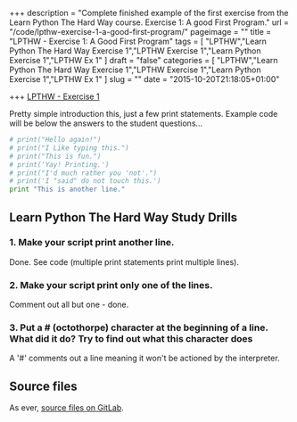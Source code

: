 +++
description = "Complete finished example of the first exercise from the Learn Python The Hard Way course. Exercise 1: A good First Program."
url = "/code/lpthw-exercise-1-a-good-first-program/"
pageimage = ""
title = "LPTHW - Exercise 1: A Good First Program"
tags = [
  "LPTHW","Learn Python The Hard Way Exercise 1","LPTHW Exercise 1","Learn Python Exercise 1","LPTHW Ex 1"
]
draft = "false"
categories = [
  "LPTHW","Learn Python The Hard Way Exercise 1","LPTHW Exercise 1","Learn Python Exercise 1","LPTHW Ex 1"
]
slug = ""
date = "2015-10-20T21:18:05+01:00"

+++
[LPTHW - Exercise 1](http://learnpythonthehardway.org/book/ex1.html)

Pretty simple introduction this, just a few print statements. Example code will be below the answers to the student questions...

```python
# print("Hello again!")
# print("I Like typing this.")
# print("This is fun.")
# print('Yay! Printing.')
# print("I'd much rather you 'not'.")
# print('I "said" do not touch this.')
print "This is another line."
```
## Learn Python The Hard Way Study Drills

### 1. Make your script print another line.

Done. See code (multiple print statements print multiple lines).

### 2. Make your script print only one of the lines.

Comment out all but one - done.

### 3. Put a # (octothorpe) character at the beginning of a line. What did it do? Try to find out what this character does

A '#' comments out a line meaning it won't be actioned by the interpreter. 

## Source files

As ever, [source files on GitLab](https://gitlab.com/josharcher/LPTHW).
